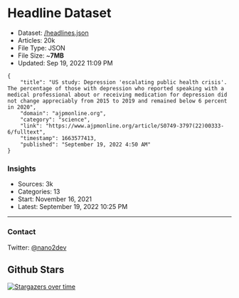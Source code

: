 # Headline Dataset

- Dataset: [/headlines.json](https://raw.githubusercontent.com/fwd/news/master/headlines.json) 
- Articles: 20k
- File Type: JSON
- File Size: ~**7MB**
- Updated: Sep 19, 2022 11:09 PM

```
{
    "title": "US study: Depression 'escalating public health crisis'. The percentage of those with depression who reported speaking with a medical professional about or receiving medication for depression did not change appreciably from 2015 to 2019 and remained below 6 percent in 2020",
    "domain": "ajpmonline.org",
    "category": "science",
    "link": "https://www.ajpmonline.org/article/S0749-3797(22)00333-6/fulltext",
    "timestamp": 1663577413,
    "published": "September 19, 2022 4:50 AM"
}
```

### Insights

- Sources: 3k
- Categories: 13
- Start: November 16, 2021
- Latest: September 19, 2022 10:25 PM

---

### Contact 

Twitter: [@nano2dev](https://twitter.com/nano2dev)

## Github Stars

[![Stargazers over time](https://starchart.cc/fwd/news.svg)](https://starchart.cc/fwd/news)
